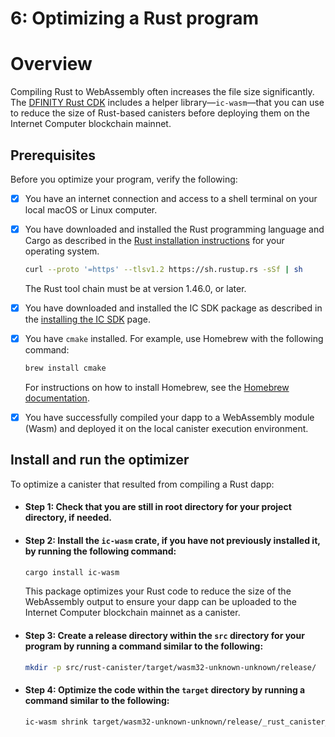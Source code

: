 # 6: Optimizing a Rust program

# Overview
Compiling Rust to WebAssembly often increases the file size significantly. The [DFINITY Rust CDK](../../../developer-docs/backend/rust/index.md) includes a helper library—`ic-wasm`—that you can use to reduce the size of Rust-based canisters before deploying them on the Internet Computer blockchain mainnet.

## Prerequisites

Before you optimize your program, verify the following:

- [x]   You have an internet connection and access to a shell terminal on your local macOS or Linux computer.

- [x]   You have downloaded and installed the Rust programming language and Cargo as described in the [Rust installation instructions](https://doc.rust-lang.org/book/ch01-01-installation.html) for your operating system.

    ``` bash
    curl --proto '=https' --tlsv1.2 https://sh.rustup.rs -sSf | sh
    ```

    The Rust tool chain must be at version 1.46.0, or later.

- [x]   You have downloaded and installed the IC SDK package as described in the [installing the IC SDK](/developer-docs/setup/install/index.mdx) page.

- [x]   You have `cmake` installed. For example, use Homebrew with the following command:

    ``` bash
    brew install cmake
    ```

    For instructions on how to install Homebrew, see the [Homebrew documentation](https://docs.brew.sh/Installation).

- [x]   You have successfully compiled your dapp to a WebAssembly module (Wasm) and deployed it on the local canister execution environment.

## Install and run the optimizer

To optimize a canister that resulted from compiling a Rust dapp:

- #### Step 1:  Check that you are still in root directory for your project directory, if needed.

- #### Step 2:  Install the `ic-wasm` crate, if you have not previously installed it, by running the following command:

    ``` bash
    cargo install ic-wasm
    ```

    This package optimizes your Rust code to reduce the size of the WebAssembly output to ensure your dapp can be uploaded to the Internet Computer blockchain mainnet as a canister.

- #### Step 3:  Create a release directory within the `src` directory for your program by running a command similar to the following:

    ``` bash
    mkdir -p src/rust-canister/target/wasm32-unknown-unknown/release/
    ```

- #### Step 4:  Optimize the code within the `target` directory by running a command similar to the following:

    ``` bash
    ic-wasm shrink target/wasm32-unknown-unknown/release/_rust_canister_.wasm -o target/wasm32-unknown-unknown/release/_rust_canister_-opt.wasm
    ```
